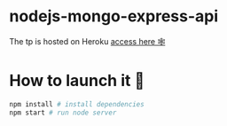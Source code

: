 # nodejs-mongo-express-api

The tp is hosted on Heroku [access here 🕸️](https://nodejs-mongo-express-api.herokuapp.com/)

# How to launch it 🤝

```bash
npm install # install dependencies
npm start # run node server
```
